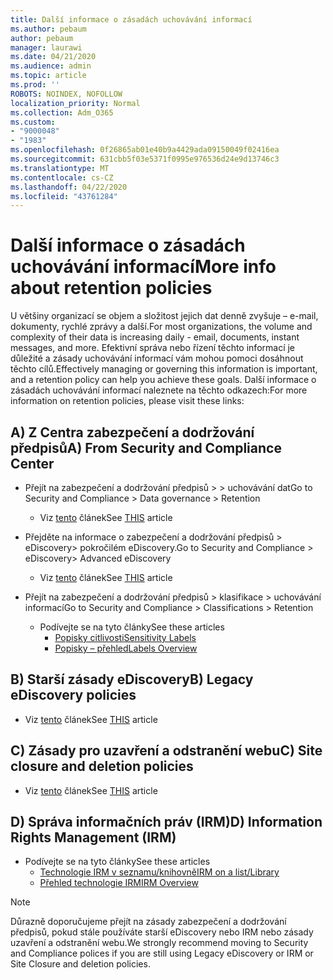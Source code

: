 ```yaml
---
title: Další informace o zásadách uchovávání informací
ms.author: pebaum
author: pebaum
manager: laurawi
ms.date: 04/21/2020
ms.audience: admin
ms.topic: article
ms.prod: ''
ROBOTS: NOINDEX, NOFOLLOW
localization_priority: Normal
ms.collection: Adm_O365
ms.custom:
- "9000048"
- "1983"
ms.openlocfilehash: 0f26865ab01e40b9a4429ada09150049f02416ea
ms.sourcegitcommit: 631cbb5f03e5371f0995e976536d24e9d13746c3
ms.translationtype: MT
ms.contentlocale: cs-CZ
ms.lasthandoff: 04/22/2020
ms.locfileid: "43761284"
---
```

# <a name="more-info-about-retention-policies"></a><span data-ttu-id="2d4a7-102">Další informace o zásadách uchovávání informací</span><span class="sxs-lookup"><span data-stu-id="2d4a7-102">More info about retention policies</span></span>

<span data-ttu-id="2d4a7-103">U většiny organizací se objem a složitost jejich dat denně zvyšuje – e-mail, dokumenty, rychlé zprávy a další.</span><span class="sxs-lookup"><span data-stu-id="2d4a7-103">For most organizations, the volume and complexity of their data is increasing daily - email, documents, instant messages, and more.</span></span> <span data-ttu-id="2d4a7-104">Efektivní správa nebo řízení těchto informací je důležité a zásady uchovávání informací vám mohou pomoci dosáhnout těchto cílů.</span><span class="sxs-lookup"><span data-stu-id="2d4a7-104">Effectively managing or governing this information is important, and a retention policy can help you achieve these goals.</span></span> <span data-ttu-id="2d4a7-105">Další informace o zásadách uchovávání informací naleznete na těchto odkazech:</span><span class="sxs-lookup"><span data-stu-id="2d4a7-105">For more information on retention policies, please visit these links:</span></span>

## <a name="a-from-security-and-compliance-center"></a><span data-ttu-id="2d4a7-106">A) Z Centra zabezpečení a dodržování předpisů</span><span class="sxs-lookup"><span data-stu-id="2d4a7-106">A) From Security and Compliance Center</span></span>

- <span data-ttu-id="2d4a7-107">Přejít na zabezpečení a dodržování předpisů > > uchovávání dat</span><span class="sxs-lookup"><span data-stu-id="2d4a7-107">Go to Security and Compliance > Data governance > Retention</span></span>
  - <span data-ttu-id="2d4a7-108">Viz [tento](https://docs.microsoft.com/office365/securitycompliance/retention-policies) článek</span><span class="sxs-lookup"><span data-stu-id="2d4a7-108">See [THIS](https://docs.microsoft.com/office365/securitycompliance/retention-policies) article</span></span>

- <span data-ttu-id="2d4a7-109">Přejděte na informace o zabezpečení a dodržování předpisů > eDiscovery> pokročilém eDiscovery.</span><span class="sxs-lookup"><span data-stu-id="2d4a7-109">Go to Security and Compliance > eDiscovery> Advanced eDiscovery</span></span> 
  - <span data-ttu-id="2d4a7-110">Viz [tento](https://docs.microsoft.com/office365/securitycompliance/ediscovery-cases) článek</span><span class="sxs-lookup"><span data-stu-id="2d4a7-110">See [THIS](https://docs.microsoft.com/office365/securitycompliance/ediscovery-cases) article</span></span>

- <span data-ttu-id="2d4a7-111">Přejít na zabezpečení a dodržování předpisů > klasifikace > uchovávání informací</span><span class="sxs-lookup"><span data-stu-id="2d4a7-111">Go to Security and Compliance > Classifications > Retention</span></span>
  - <span data-ttu-id="2d4a7-112">Podívejte se na tyto články</span><span class="sxs-lookup"><span data-stu-id="2d4a7-112">See these articles</span></span>
    - [<span data-ttu-id="2d4a7-113">Popisky citlivosti</span><span class="sxs-lookup"><span data-stu-id="2d4a7-113">Sensitivity Labels</span></span>](https://docs.microsoft.com/office365/securitycompliance/sensitivity-labels)
    - [<span data-ttu-id="2d4a7-114">Popisky – přehled</span><span class="sxs-lookup"><span data-stu-id="2d4a7-114">Labels Overview</span></span>](https://docs.microsoft.com/office365/securitycompliance/labels)

## <a name="b-legacy-ediscovery-policies"></a><span data-ttu-id="2d4a7-115">B) Starší zásady eDiscovery</span><span class="sxs-lookup"><span data-stu-id="2d4a7-115">B) Legacy eDiscovery policies</span></span>

- <span data-ttu-id="2d4a7-116">Viz [tento](https://support.office.com/article/Set-up-an-eDiscovery-Center-in-SharePoint-Online-A18F8975-AA7F-43B4-A7D6-001D14744D8E) článek</span><span class="sxs-lookup"><span data-stu-id="2d4a7-116">See [THIS](https://support.office.com/article/Set-up-an-eDiscovery-Center-in-SharePoint-Online-A18F8975-AA7F-43B4-A7D6-001D14744D8E) article</span></span>

## <a name="c-site-closure-and-deletion-policies"></a><span data-ttu-id="2d4a7-117">C) Zásady pro uzavření a odstranění webu</span><span class="sxs-lookup"><span data-stu-id="2d4a7-117">C) Site closure and deletion policies</span></span>

- <span data-ttu-id="2d4a7-118">Viz [tento](https://support.office.com/article/Use-policies-for-site-closure-and-deletion-A8280D82-27FD-48C5-9ADF-8A5431208BA5) článek</span><span class="sxs-lookup"><span data-stu-id="2d4a7-118">See [THIS](https://support.office.com/article/Use-policies-for-site-closure-and-deletion-A8280D82-27FD-48C5-9ADF-8A5431208BA5) article</span></span>  

## <a name="d-information-rights-management-irm"></a><span data-ttu-id="2d4a7-119">D) Správa informačních práv (IRM)</span><span class="sxs-lookup"><span data-stu-id="2d4a7-119">D) Information Rights Management (IRM)</span></span>

- <span data-ttu-id="2d4a7-120">Podívejte se na tyto články</span><span class="sxs-lookup"><span data-stu-id="2d4a7-120">See these articles</span></span>
  - [<span data-ttu-id="2d4a7-121">Technologie IRM v seznamu/knihovně</span><span class="sxs-lookup"><span data-stu-id="2d4a7-121">IRM on a list/Library</span></span>](https://support.office.com/article/apply-information-rights-management-to-a-list-or-library-3bdb5c4e-94fc-4741-b02f-4e7cc3c54aa1)
  - [<span data-ttu-id="2d4a7-122">Přehled technologie IRM</span><span class="sxs-lookup"><span data-stu-id="2d4a7-122">IRM Overview</span></span>](https://support.office.com/article/create-and-apply-information-management-policies-eb501fe9-2ef6-4150-945a-65a6451ee9e9)

> [!Note]
> <span data-ttu-id="2d4a7-123">Důrazně doporučujeme přejít na zásady zabezpečení a dodržování předpisů, pokud stále používáte starší eDiscovery nebo IRM nebo zásady uzavření a odstranění webu.</span><span class="sxs-lookup"><span data-stu-id="2d4a7-123">We strongly recommend moving to Security and Compliance polices if you are still using Legacy eDiscovery or IRM or Site Closure and deletion policies.</span></span>
